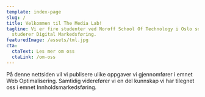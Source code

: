 ```yaml
---
template: index-page
slug: /
title: Velkommen til The Media Lab!
tagline: Vi er fire studenter ved Noroff School Of Technology i Oslo som
  studerer Digital Markedsføring.
featuredImage: /assets/tml.jpg
cta:
  ctaText: Les mer om oss
  ctaLink: /om-oss
---
```

På denne nettsiden vil vi publisere ulike oppgaver vi gjennomfører i emnet Web Optimalisering. Samtidig viderefører vi en del kunnskap vi har tilegnet oss i emnet Innholdsmarkedsføring.